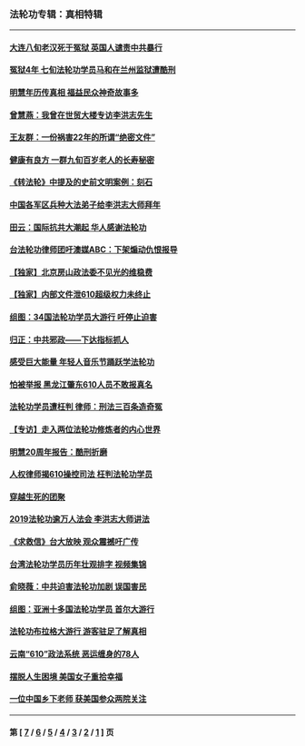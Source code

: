 ### 法轮功专辑：真相特辑
---
#### [大连八旬老汉死于冤狱 英国人谴责中共暴行](../../pages/nf4389/n13480118.md?02150430) 
#### [冤狱4年 七旬法轮功学员马和在兰州监狱遭酷刑](../../pages/nf4389/n13304688.md?02150430) 
#### [明慧年历传真相 福益民众神奇故事多](../../pages/nf4389/n13294545.md?02150430) 
#### [曾慧燕：我曾在世贸大楼专访李洪志先生](../../pages/nf4389/n12898729.md?02150430) 
#### [王友群：一份祸害22年的所谓“绝密文件”](../../pages/nf4389/n12871750.md?02150430) 
#### [健康有良方 一群九旬百岁老人的长寿秘密](../../pages/nf4389/n12847475.md?02150430) 
#### [《转法轮》中提及的史前文明案例：刻石](../../pages/nf4389/n12758577.md?02150430) 
#### [中国各军区兵种大法弟子给李洪志大师拜年](../../pages/nf4389/n12750047.md?02150430) 
#### [田云：国际抗共大潮起 华人感谢法轮功](../../pages/nf4389/n12357708.md?02150430) 
#### [台法轮功律师团吁澳媒ABC：下架煽动仇恨报导](../../pages/nf4389/n12279917.md?02150430) 
#### [【独家】北京房山政法委不见光的维稳费](../../pages/nf4389/n12031979.md?02150430) 
#### [【独家】内部文件泄610超级权力未终止](../../pages/nf4389/n12023895.md?02150430) 
#### [组图：34国法轮功学员大游行 吁停止迫害](../../pages/nf4389/n11492658.md?02150430) 
#### [归正：中共邪政——下达指标抓人](../../pages/nf4389/n11474770.md?02150430) 
#### [感受巨大能量 年轻人音乐节踊跃学法轮功](../../pages/nf4389/n11441981.md?02150430) 
#### [怕被举报 黑龙江肇东610人员不敢报真名](../../pages/nf4389/n11436499.md?02150430) 
#### [法轮功学员遭枉判 律师：刑法三百条造奇冤](../../pages/nf4389/n11433943.md?02150430) 
#### [【专访】走入两位法轮功修炼者的内心世界](../../pages/nf4389/n11415623.md?02150430) 
#### [明慧20周年报告：酷刑折磨](../../pages/nf4389/n11387954.md?02150430) 
#### [人权律师揭610操控司法 枉判法轮功学员](../../pages/nf4389/n11313370.md?02150430) 
#### [穿越生死的团聚](../../pages/nf4389/n11258922.md?02150430) 
#### [2019法轮功逾万人法会 李洪志大师讲法](../../pages/nf4389/n11265303.md?02150430) 
#### [《求救信》台大放映 观众震撼吁广传](../../pages/nf4389/n10922251.md?02150430) 
#### [台湾法轮功学员历年壮观排字 视频集锦](../../pages/nf4389/n10878789.md?02150430) 
#### [俞晓薇：中共迫害法轮功加剧 误国害民](../../pages/nf4389/n10859260.md?02150430) 
#### [组图：亚洲十多国法轮功学员 首尔大游行](../../pages/nf4389/n10781149.md?02150430) 
#### [法轮功布拉格大游行 游客驻足了解真相](../../pages/nf4389/n10749360.md?02150430) 
#### [云南“610”政法系统 恶运缠身的78人](../../pages/nf4389/n10747534.md?02150430) 
#### [摆脱人生困境 美国女子重拾幸福](../../pages/nf4389/n10688678.md?02150430) 
#### [一位中国乡下老师 获美国参众两院关注](../../pages/nf4389/n10683927.md?02150430) 

---
#### 第 [ [7](./7.md?02150430) / [6](./6.md?02150430) / [5](./5.md?02150430) / [4](./4.md?02150430) / [3](./3.md?02150430) / [2](./2.md?02150430) / [1](./1.md?02150430) ] 页
